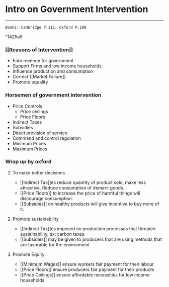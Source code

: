 # Intro on Government Intervention
---
```ad-Resources
Books: Cambridge P.112, Oxford P.108
```

^1425a9

### [[Reasons of Intervention]]
- Earn revenue for government
- Support Firms and low income households
- Influence production and consumption
- Correct [[Market Failure]]
- Promote equality


### Horsemen of government intervention
- Price Controls
	- Price ceilings
	- Price Floors
- Indirect Taxes
- Subsidies
- Direct provision of service
- Command and control regulation
- Minimum Prices
- Maximum Prices

### Wrap up by oxford
1. To make better decisions
	- [[Indirect Tax]]es reduce quantity of product sold, make less attractive. Reduce consumption of demerit goods.
	- [[Price Floors]] to increase the price of harmful things will discourage consumption.
	- [[Subsidies]] on healthy products will give incentive to buy more of it.

2. Promote sustainability
	- [[Indirect Tax]]es imposed on production processes that threaten sustainability, ex: carbon taxes.
	- [[Subsidies]] may be given to producers that are using methods that are favorable for the environment

3. Promote Equity
	- [[Minimum Wages]] ensure workers fair payment for their labour
	- [[Price Floors]] ensure producers fair payment for their products
	- [[Price Ceilings]] ensure affordable necessities for low income households